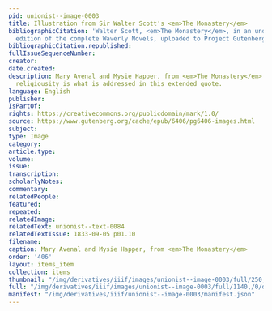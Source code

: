 ```yaml
---
pid: unionist--image-0003
title: Illustration from Sir Walter Scott's <em>The Monastery</em>
bibliographicCitation: 'Walter Scott, <em>The Monastery</em>, in an undated nineteenth-century
  edition of the complete Waverly Novels, uploaded to Project Gutenberg '
bibliographicCitation.republished: 
fullIssueSequenceNumber: 
creator: 
date.created: 
description: Mary Avenal and Mysie Happer, from <em>The Monastery</em>. Mary Avenal's
  religiousity is what is addressed in this extended quote.
language: English
publisher: 
IsPartOf: 
rights: https://creativecommons.org/publicdomain/mark/1.0/
source: https://www.gutenberg.org/cache/epub/6406/pg6406-images.html
subject: 
type: Image
category: 
article.type: 
volume: 
issue: 
transcription: 
scholarlyNotes: 
commentary: 
relatedPeople: 
featured: 
repeated: 
relatedImage: 
relatedText: unionist--text-0084
relatedTextIssue: 1833-09-05 p01.10
filename: 
caption: Mary Avenal and Mysie Happer, from <em>The Monastery</em>
order: '406'
layout: items_item
collection: items
thumbnail: "/img/derivatives/iiif/images/unionist--image-0003/full/250,/0/default.jpg"
full: "/img/derivatives/iiif/images/unionist--image-0003/full/1140,/0/default.jpg"
manifest: "/img/derivatives/iiif/unionist--image-0003/manifest.json"
---
```


